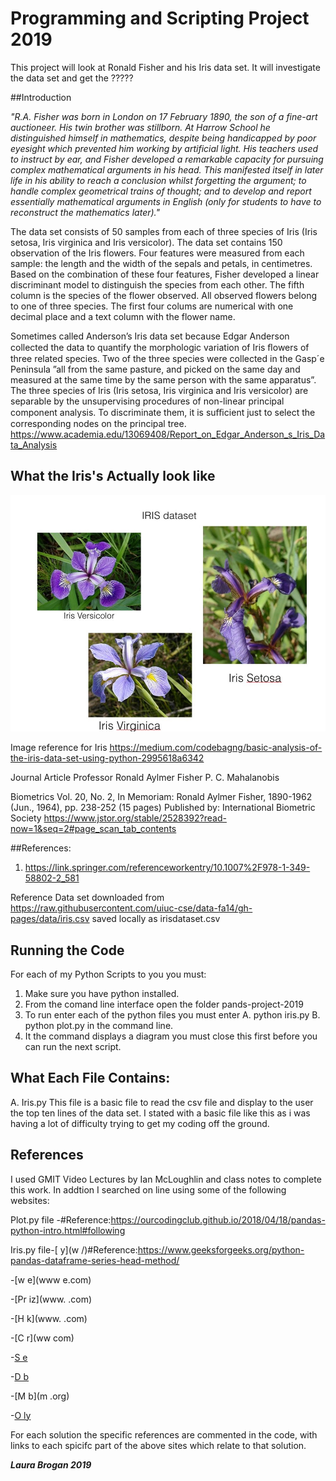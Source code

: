 # Programming and Scripting Project 2019

This project will look at Ronald Fisher and his Iris data set.  It will investigate the data set and get the ?????


##Introduction

*"R.A. Fisher was born in London on 17 February 1890, the son of a fine-art auctioneer. His twin brother was stillborn. At Harrow School he distinguished himself in mathematics, despite being handicapped by poor eyesight which prevented him working by artificial light. His teachers used to instruct by ear, and Fisher developed a remarkable capacity for pursuing complex mathematical arguments in his head. This manifested itself in later life in his ability to reach a conclusion whilst forgetting the argument; to handle complex geometrical trains of thought; and to develop and report essentially mathematical arguments in English (only for students to have to reconstruct the mathematics later)."*

The data set consists of 50 samples from each of three species of Iris (Iris setosa, Iris virginica and Iris versicolor). The data set contains 150 observation of the Iris flowers. Four features were measured from each sample: the length and the width of the sepals and petals, in centimetres. Based on the combination of these four features, Fisher developed a linear discriminant model to distinguish the species from each other. The fifth column is the species of the flower observed. All observed flowers belong to one of three species.  The first four colums are numerical with one decimal place and a text column with the flower name.

Sometimes called Anderson’s Iris data set because Edgar Anderson collected the data to quantify the
morphologic variation of Iris ﬂowers of three related species. Two of the three species were collected in the
Gasp´e Peninsula ”all from the same pasture, and picked on the same day and measured at the same time by
the same person with the same apparatus”.
The three species of Iris (Iris setosa, Iris virginica and Iris versicolor) are separable by the unsupervising
procedures of non-linear principal component analysis. To discriminate them, it is suﬃcient just to select the
corresponding nodes on the principal tree.
https://www.academia.edu/13069408/Report_on_Edgar_Anderson_s_Iris_Data_Analysis

## What the Iris's Actually look like
![alt text](https://github.com/LauraBrogan/pands-project-2019/blob/master/Images%20of%20the%20Iris%20Species.jpg)

Image reference for Iris https://medium.com/codebagng/basic-analysis-of-the-iris-data-set-using-python-2995618a6342

Journal Article 
Professor Ronald Aylmer Fisher
P. C. Mahalanobis 

Biometrics
Vol. 20, No. 2, In Memoriam: Ronald Aylmer Fisher, 1890-1962 (Jun., 1964), pp. 238-252 (15 pages)
Published by: International Biometric Society
https://www.jstor.org/stable/2528392?read-now=1&seq=2#page_scan_tab_contents

##References:
1. https://link.springer.com/referenceworkentry/10.1007%2F978-1-349-58802-2_581


Reference Data set downloaded from  https://raw.githubusercontent.com/uiuc-cse/data-fa14/gh-pages/data/iris.csv  saved locally as irisdataset.csv


## Running the Code
For each of my Python Scripts to you you must:
1. Make sure you have python installed.
2. From the comand line interface open the folder pands-project-2019
3. To run enter each of the python files you must enter A. python iris.py B. python plot.py in the command line.
4. It the command displays a diagram you must close this first before you can run the next script.

## What Each File Contains:
A. Iris.py
This file is a basic file to read the csv file and display to the user the top ten lines of the data set. 
I stated with a basic file like this as i was having a lot of difficulty trying to get my coding off the ground.




## References
I used GMIT Video Lectures by Ian McLoughlin and class notes to complete this work.
In addtion I searched on line using some of the following websites:

Plot.py file -[]()#Reference:https://ourcodingclub.github.io/2018/04/18/pandas-python-intro.html#following

Iris.py file-[ y](w /)#Reference:https://www.geeksforgeeks.org/python-pandas-dataframe-series-head-method/

-[w e](www e.com)

-[Pr iz](www. .com)

-[H k](www. .com)

-[C r](ww com)

-[S e](www.om)

-[D b]( .com)

-[M b](m .org)

-[O ly]( om)

For each solution the specific references are commented in the code, with links to each spicifc part of the above sites which relate to that solution. 

***Laura Brogan 2019*** 